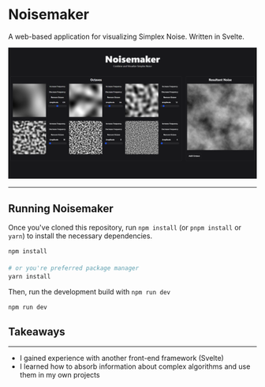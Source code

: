 # Noisemaker

A web-based application for visualizing Simplex Noise. Written in Svelte.

![Simplex Noise Example](static/screen.png)

---

## Running Noisemaker

Once you've cloned this repository, run `npm install` (or `pnpm install` or `yarn`) to install the necessary dependencies.

```bash
npm install

# or you're preferred package manager
yarn install
```

Then, run the development build with `npm run dev`
```bash
npm run dev
```

## Takeaways

---

- I gained experience with another front-end framework (Svelte)
- I learned how to absorb information about complex algorithms and use them in my own projects